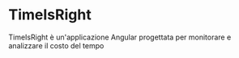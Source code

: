 # TimeIsRight
TimeIsRight è un'applicazione Angular progettata per monitorare e analizzare il costo del tempo
